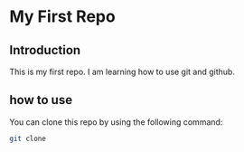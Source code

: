 # My First Repo

## Introduction

This is my first repo. I am learning how to use git and github.

## how to use

You can clone this repo by using the following command:

```bash
git clone

```